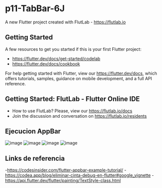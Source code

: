 # p11-TabBar-6J

A new Flutter project created with FlutLab - https://flutlab.io

## Getting Started

A few resources to get you started if this is your first Flutter project:

- https://flutter.dev/docs/get-started/codelab
- https://flutter.dev/docs/cookbook

For help getting started with Flutter, view our
https://flutter.dev/docs, which offers tutorials,
samples, guidance on mobile development, and a full API reference.

## Getting Started: FlutLab - Flutter Online IDE

- How to use FlutLab? Please, view our https://flutlab.io/docs
- Join the discussion and conversation on https://flutlab.io/residents

## Ejecucion AppBar
![image](https://github.com/lgLara09/p11-TabBar-6J/assets/143548080/37cdf0b3-bfab-4a66-a314-40dc421f8229)
![image](https://github.com/lgLara09/p11-TabBar-6J/assets/143548080/75fdbddb-4241-4cf7-b9ec-6cfb578c2c74)
![image](https://github.com/lgLara09/p11-TabBar-6J/assets/143548080/ca621efd-1ff4-4e3e-a30b-58635366e2bd)
![image](https://github.com/lgLara09/p11-TabBar-6J/assets/143548080/9a5b91f9-00ed-4e8f-b71f-2e7e6cf1402e)

## Links de referencia
-https://codesinsider.com/flutter-appbar-example-tutorial/
-https://codea.app/blog/eliminar-cinta-debug-en-flutter#google_vignette
-https://api.flutter.dev/flutter/painting/TextStyle-class.html





